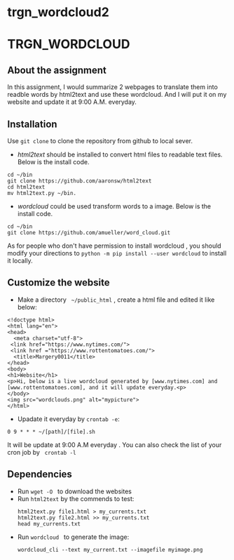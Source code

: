 # trgn_wordcloud2
# TRGN_WORDCLOUD

## About the assignment

In this assignment, I would summarize 2 webpages to translate them into readble words by html2text and use these wordcloud. And I will put it on my website and  update it at 9:00 A.M. everyday.


## Installation

Use  `git clone`  to clone the repository from github to local sever.

* *html2text* should be installed to convert html files to readable text files. Below is the install code.

```
cd ~/bin
git clone https://github.com/aaronsw/html2text 
cd html2text
mv html2text.py ~/bin.
```
* *wordcloud*  could be used transform words to a image.  Below is the install code.

```
cd ~/bin
git clone https://github.com/amueller/word_cloud.git
```
As for people who don't have permission to install wordcloud , you should modify your directions to
`python -m pip install --user wordcloud`
to install it locally.

## Customize the website
- Make a directory  ` ~/public_html`  , create a html file and edited it like below:

```
<!doctype html>
<html lang="en">
<head>
  <meta charset="utf-8">
 <link href="https://www.nytimes.com/">
 <link href ="https://www.rottentomatoes.com/">
  <title>Margery0011</title>
</head>
<body>
<h1>Website</h1>
<p>Hi, below is a live wordcloud generated by [www.nytimes.com] and [www.rottentomatoes.com], and it will update everyday.<p>
</body>
<img src="wordclouds.png" alt="mypicture">
</html>
```
- Upadate it everyday by `crontab -e`:
```
0 9 * * * ~/[path]/[file].sh
```
It will be update at 9:00 A.M everyday . You can also check the list of your cron job by ` crontab -l`

## Dependencies

- Run `wget -O `  to  download the websites
- Run `html2text` by the commends to test:
  ```
  html2text.py file1.html > my_currents.txt
  html2text.py file2.html >> my_currents.txt 
  head my_currents.txt
  ```
- Run `wordcloud ` to generate the image:
  ```
  wordcloud_cli --text my_current.txt --imagefile myimage.png
  ```
  
  











